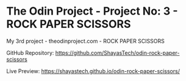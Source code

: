 # The Odin Project - Project No: 3 - ROCK PAPER SCISSORS

My 3rd project - theodinproject.com - ROCK PAPER SCISSORS

GitHub Repository: https://github.com/ShayasTech/odin-rock-paper-scissors

Live Preview: https://shayastech.github.io/odin-rock-paper-scissors/

